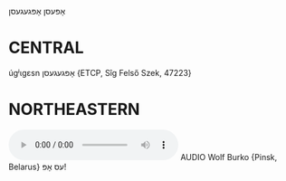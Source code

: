 אָפּעסן
אָפּגעגעסן

CENTRAL
========

úgʲɩgɛsn אָפּגעגעסן {ETCP, Sîg Felső Szek, 47223}

NORTHEASTERN
==============

<audio controls src="https://ia801509.us.archive.org/26/items/WolfBurko/EsOp-WolfBurko.mp3"></audio>
AUDIO Wolf Burko {Pinsk, Belarus}
עס אָפּ!